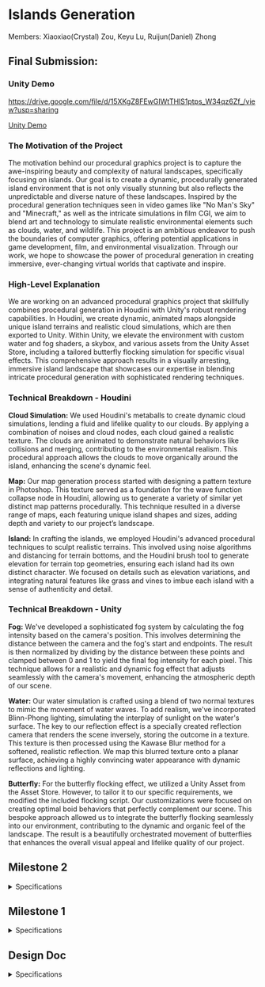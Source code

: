 # Islands Generation

Members: Xiaoxiao(Crystal) Zou, Keyu Lu, Ruijun(Daniel) Zhong

## Final Submission: 
### Unity Demo
https://drive.google.com/file/d/15XKgZ8FEwGIWtTHlS1ptps_W34qz6Zf_/view?usp=sharing

[Unity Demo](https://www.youtube.com/watch?v=N-EKHWHQJ0c)

### The Motivation of the Project
The motivation behind our procedural graphics project is to capture the awe-inspiring beauty and complexity of natural landscapes, specifically focusing on islands. Our goal is to create a dynamic, procedurally generated island environment that is not only visually stunning but also reflects the unpredictable and diverse nature of these landscapes. Inspired by the procedural generation techniques seen in video games like "No Man's Sky" and "Minecraft," as well as the intricate simulations in film CGI, we aim to blend art and technology to simulate realistic environmental elements such as clouds, water, and wildlife. This project is an ambitious endeavor to push the boundaries of computer graphics, offering potential applications in game development, film, and environmental visualization. Through our work, we hope to showcase the power of procedural generation in creating immersive, ever-changing virtual worlds that captivate and inspire.

### High-Level Explanation
We are working on an advanced procedural graphics project that skillfully combines procedural generation in Houdini with Unity's robust rendering capabilities. In Houdini, we create dynamic, animated maps alongside unique island terrains and realistic cloud simulations, which are then exported to Unity. Within Unity, we elevate the environment with custom water and fog shaders, a skybox, and various assets from the Unity Asset Store, including a tailored butterfly flocking simulation for specific visual effects. This comprehensive approach results in a visually arresting, immersive island landscape that showcases our expertise in blending intricate procedural generation with sophisticated rendering techniques.

### Technical Breakdown - Houdini

**Cloud Simulation:** We used Houdini's metaballs to create dynamic cloud simulations, lending a fluid and lifelike quality to our clouds. By applying a combination of noises and cloud nodes, each cloud gained a realistic texture. The clouds are animated to demonstrate natural behaviors like collisions and merging, contributing to the environmental realism. This procedural approach allows the clouds to move organically around the island, enhancing the scene's dynamic feel.

**Map:** Our map generation process started with designing a pattern texture in Photoshop. This texture served as a foundation for the wave function collapse node in Houdini, allowing us to generate a variety of similar yet distinct map patterns procedurally. This technique resulted in a diverse range of maps, each featuring unique island shapes and sizes, adding depth and variety to our project’s landscape.

**Island:** In crafting the islands, we employed Houdini's advanced procedural techniques to sculpt realistic terrains. This involved using noise algorithms and distancing for terrain bottoms, and the Houdini brush tool to generate elevation for terrain top geometries, ensuring each island had its own distinct character. We focused on details such as elevation variations,  and integrating natural features like grass and vines to imbue each island with a sense of authenticity and detail.


### Technical Breakdown - Unity

**Fog:** We've developed a sophisticated fog system by calculating the fog intensity based on the camera's position. This involves determining the distance between the camera and the fog's start and endpoints. The result is then normalized by dividing by the distance between these points and clamped between 0 and 1 to yield the final fog intensity for each pixel. This technique allows for a realistic and dynamic fog effect that adjusts seamlessly with the camera's movement, enhancing the atmospheric depth of our scene.

**Water:** Our water simulation is crafted using a blend of two normal textures to mimic the movement of water waves. To add realism, we've incorporated Blinn-Phong lighting, simulating the interplay of sunlight on the water's surface. The key to our reflection effect is a specially created reflection camera that renders the scene inversely, storing the outcome in a texture. This texture is then processed using the Kawase Blur method for a softened, realistic reflection. We map this blurred texture onto a planar surface, achieving a highly convincing water appearance with dynamic reflections and lighting.

**Butterfly:** For the butterfly flocking effect, we utilized a Unity Asset from the Asset Store. However, to tailor it to our specific requirements, we modified the included flocking script. Our customizations were focused on creating optimal boid behaviors that perfectly complement our scene. This bespoke approach allowed us to integrate the butterfly flocking seamlessly into our environment, contributing to the dynamic and organic feel of the landscape. The result is a beautifully orchestrated movement of butterflies that enhances the overall visual appeal and lifelike quality of our project.


## Milestone 2
<details>
  <summary> Specifications </summary>
  
  ## Milestone 2 Progress Report

  ### Rendered Effect:
  ![](https://github.com/Cryszzz/final-project/blob/main/images/Milestone2_Render1.jpg)

### Integration and Optimization

The second milestone in our project marked significant progress, building on the foundational work accomplished in Milestone 1. Our focus was on merging the individual elements - the island, the cloud, and the island map - into a cohesive and visually stunning environment. 

Key developments included the procedural generation of islands based on the map created in Milestone 1. This step was crucial in bringing a sense of realism and diversity to the island shapes and formations. The clouds, were also procedurally generated, adding an additional layer of depth and realism to the environment. We also modified the cloud density and incorporating lighting effects to enhance the visual impact.

However, we encountered a challenge with Houdini's long loading times, likely due to the complexity of our objects. To address this, we made the tough decision to remove certain elements, such as vines and grass on the islands, to facilitate smoother rendering. This optimization was necessary to maintain the project's momentum and ensure that we could effectively integrate and render the merged elements. We will try to tackle this limitation in for the final project presentation.

### Exploration and Planning for Advanced Features

In addition to the integration work, we explored additional features to enrich our environment. We looked into Houdini plugins for Unity, which could potentially offer new avenues for integrating our procedural elements into a more interactive platform. Furthermore, we are planning to incorporate a bird flocking Unity asset into our current procedural island setup. This addition is expected to add a dynamic and lifelike element to our islands, enhancing the overall immersive experience.

### Reflection and Future Directions

This milestone was not only about technical advancement but also about learning to balance ambition with feasibility. The removal of certain elements, while a compromise, taught us the importance of flexibility and adaptability in complex projects. As we move forward, our focus will be on polishing these integrated elements and ensuring seamless functionality within Unity for our final demonstration.

Our journey continues with the shared goal of creating a visually captivating procedural island environment and we are excited to see how our project evolves in the next phase.
  
  </details>

## Milestone 1

<details>
  <summary> Specifications </summary>
  
  ## Island Object Generation (Crystal Zou)
  ### Objective:
  The primary goal of Milestone 1 was to craft a realistic and visually captivating island environment in Houdini. This involved a series of intricate procedures aimed at simulating natural terrain and elements.
  Below is the rendered image of the island with vines: 
  ![Milestone1 Island with vines](https://github.com/Cryszzz/final-project/blob/main/images/Island%20Houdini.png)
  
  ### Implementation:
  The journey began with the creation of the main island. Here, I employed node point jitter to shape the terrain, followed by a refinement of node displays for enhanced visualization. To bring the main island to fruition, I employed a color gradient, utilizing it to drive mesh displacement, thereby laying down a foundation for the subsequent stages.

  The process then moved to the construction of a Druid Stone Circle, a task that allowed me to delve into the Houdini boolean tools. These tools facilitated complex operations including carving and merging geometries. The placement of the stones was achieved through the strategic use of a copy stamp node, pivotal for imparting a randomized yet coherent appearance to each stone. This phase included the arrangement of stones in a grid circle pattern, crafting a basic stone box shape, and applying boolean operations. The process was further refined by subdividing nodes, adjusting transform modes, adding surface noise, and incorporating elements of randomness to infuse the circle with a touch of authenticity and depth.

  Next, I focused on crafting a small stone wall that would gracefully trace along a curve.The key step in this process was the alignment of the normals with the curve, ensuring a natural flow and contouring of the wall. I achieved the desired randomization through the strategic use of a Group Expression node, complemented by a series of adjustments in the viewport, curve type modifications, segment length fine-tuning, jitter settings optimization, and precise definition of curve tangents. The culmination of these efforts was a stone wall that was not only randomized in its placement but also perfectly attuned to the island's topography.

  The final task in this milestone was the creation of vines. Initially, I experimented with a scatter node and a foreach loop, seeking a method that offered precise control and intricate detailing. However, encountering challenges with this approach, I transitioned to a hair simulation method, which proved to be a more effective and efficient solution. This successful implementation, however, is not the end of the journey. I am committed to revisiting and refining the initial foreach loop method, aiming to further perfect this technique in future project iterations for more realistic effect.

  ## Cloud Simulation (Keyu Lu)
  ### Objective:
  The primary objective of this milestone was to develop a dynamic cloud simulation that realistically mimics the movement, merging, and interaction of clouds in a natural environment.
  
  ### Approach and Technologies Used:
  To achieve this, I employed  Houdini metaball to simulate the dynamic behavior of clouds. This method allowed for the creation of clouds that not only move fluidly but also interact with each other in a natural way, such as merging or bouncing off each other.
  
  ### Fine-Tuning Details:
  **Mountain Noise Integration**: To add a touch of realism, I incorporated mountain noise node. This addition helps in simulating how clouds interact with mountainous terrain, effectively changing their shape and movement patterns.
  **Cloud Noise Enhancement**: To further refine the cloud's appearance, I added Houdini cloud noise. This ensures that each cloud has a unique, lifelike texture, enhancing the overall visual appeal.
  
  ### Demonstration and Insights:
  To showcase the results of this milestone, a demo video is provided below. The video highlights the dynamic cloud simulation in action, showcasing the realistic movement and interactions of the clouds. It offers a glimpse into the intricate details and the level of realism achieved through the combination of metaballs, noise algorithms, and Houdini's advanced capabilities.

  **Click on the Image below to checkout the demo video, or [watch it here](https://vimeo.com/884540553):** 
  [![Cloud Simulation Demo](https://github.com/Cryszzz/final-project/blob/main/566%20Milestone%201%20Cloud.jpeg)](https://vimeo.com/884540553)

  # Island Map Generation (Ruijun(Daniel) Zhong)
  ### Objective:
  The objective is to create a randomly generated map with unique island shapes and sizes, utilizing the wave function collapse method. The core concept is to generate a map pattern where each island's characteristics are determined by the underlying pattern.
  ![](./images/milestone1_demo_daniel2.png)
  ![](./images/milestone1_demo_daniel3.png)
  ### implementation:
  To begin, I crafted a pattern texture in Photoshop, meticulously arranging pixels to simulate a distinct pattern. This custom pattern serves as the foundation for the map generation process. The map generation leverages the wave function collapse node, which uses the created pattern as a base to spawn a diverse range of island shapes and sizes using following information & algorithm:
  * Area Calculation: The area of the grid cell is determined.
  * Radius Computation: Using the area, the radius for a torus that fits this area is calculated.
  * Center Positioning: The center of the grid cell is computed by averaging the positions of the cell's points.
  * Island Spawn: Create new primitives from the second input and position to the center. Calculate the size and characteristics based on grid area and radius.
  ![](./images/milestone1_demo_daniel.png)
  ![](./images/milestone1_demo_daniel1.png)

</details>

## Design Doc

<details>
  <summary> Specifications </summary>
  
  ## Introduction:

  Our project is motivated by the grandeur and ever-changing nature of landscapes, particularly those shaped by the elemental forces of nature such as islands. By procedurally generating islands, we aim to encapsulate the beauty of randomness and the complexity of natural phenomena. 

  ## Goal:

  We intend to achieve a robust procedural island generator system that is dynamic, visually appealing, and varied. Our system will not only generate islands but also simulate accompanying environmental elements like clouds, wave patterns, and ecological aspects like birds. This system could serve as a powerful tool for game development, film, and environmental simulation.

  ## Inspiration/reference: 

  We are inspired by the procedural generation techniques used in game development, such as those seen in "No Man's Sky" and "Minecraft," as well as the rich, complex simulations found in film CGI. We wish that we can create this realistic and visually stunning environment for our audiences. 

  ![](./images/image0.png)
  ![](./images/image1.png)
  ![](./images/image2.png)

  ## Features:
  - Cloud simulation
  - Floating + Animated islands
  - Lighting Effect 
  - Advanced features
      - Port it to Unity for rendering
      - Birds flying around islands
      - Waterfall and lakes on islands

  ## Timeline:

  - Milestone 1 (11/15 7 days): 
      - Main Features working individually on houdini
      - cloud (Keyu)
      - island (Crystal)
      - map (Daniel)
  - Milestone 2 (11/27 12 days):
      - Merge three main features on houdini (Crystal)
      - Lighting effect (Keyu)
      - Birds implmentation in Unity (Daniel)
  - Milestone 3 (12/5 8 days):
      - Polish (Together)
      - Merge everything in Unity for demo (Together)
  ## Techniques:

  We will do our islands generations on Houdini 
  - Map Generation:
    - Wave Function Collapse(Labs WFC Initalize Grid in Houdini)
  - Individual Island Generation:
    - Vines (hair simulation)
    - Water/ Waterfall(fluid particle simulation)
  - Cloud:
    - VBD node 
  - Birds:
    - Flocking system 
    - birds animation

</details>

